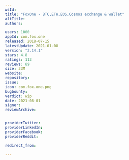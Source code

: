 ```yaml
---
wsId: 
title: "FoxOne - BTC,ETH,EOS,Cosmos exchange & wallet"
altTitle: 
authors:

users: 1000
appId: com.fox.one
released: 2018-07-15
latestUpdate: 2021-01-08
version: "2.14.1"
stars: 4.8
ratings: 113
reviews: 89
size: 33M
website: 
repository: 
issue: 
icon: com.fox.one.png
bugbounty: 
verdict: wip
date: 2021-08-01
signer: 
reviewArchive:


providerTwitter: 
providerLinkedIn: 
providerFacebook: 
providerReddit: 

redirect_from:

---
```



